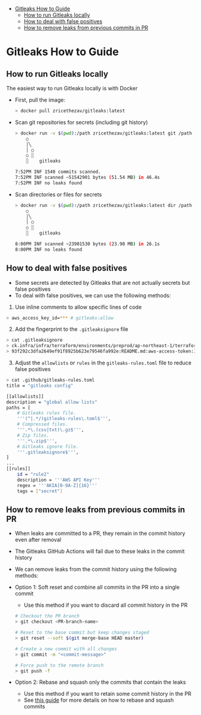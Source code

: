 <!-- toc -->

- [Gitleaks How to Guide](#gitleaks-how-to-guide)
  * [How to run Gitleaks locally](#how-to-run-gitleaks-locally)
  * [How to deal with false positives](#how-to-deal-with-false-positives)
  * [How to remove leaks from previous commits in PR](#how-to-remove-leaks-from-previous-commits-in-pr)

<!-- tocstop -->

# Gitleaks How to Guide

## How to run Gitleaks locally

The easiest way to run Gitleaks locally is with Docker

- First, pull the image:

  ```bash
  > docker pull zricethezav/gitleaks:latest
  ```

- Scan git repositories for secrets (including git history)

  ```bash
  > docker run -v $(pwd):/path zricethezav/gitleaks:latest git /path -v -c /path/.github/gitleaks-rules.toml
      ○
      │╲
      │ ○
      ○ ░
      ░    gitleaks

  7:52PM INF 1540 commits scanned.
  7:52PM INF scanned ~51542901 bytes (51.54 MB) in 46.4s
  7:52PM INF no leaks found
  ```

- Scan directories or files for secrets

  ```bash
  > docker run -v $(pwd):/path zricethezav/gitleaks:latest dir /path -v -c /path/.github/gitleaks-rules.toml
      ○
      │╲
      │ ○
      ○ ░
      ░    gitleaks

  8:00PM INF scanned ~23901530 bytes (23.90 MB) in 26.1s
  8:00PM INF no leaks found
  ```

## How to deal with false positives

- Some secrets are detected by Gitleaks that are not actually secrets but false
  positives
- To deal with false positives, we can use the following methods:

1. Use inline comments to allow specific lines of code

```bash
> aws_access_key_id=*** # gitleaks:allow
```

2. Add the fingerprint to the `.gitleaksignore` file

```bash
> cat .gitleaksignore
> ck.infra/infra/terraform/environments/preprod/ap-northeast-1/terraform.tfvars:rule3:429
> 93f292c3dfa2649ef91f8925b623e79546fa992e:README.md:aws-access-token:121
```

3. Adjust the `allowlists` or `rules` in the `gitleaks-rules.toml` file to
   reduce false positives

```bash
> cat .github/gitleaks-rules.toml
title = "gitleaks config"

[[allowlists]]
description = "global allow lists"
paths = [
    # Gitleaks rules file.
    '''(^|.*/)gitleaks-rules\.toml$''',
    # Compressed files.
    '''.*\.(csv|txt)\.gz$''',
    # Zip files.
    '''.*\.zip$''',
    # Gitleaks ignore file.
    '''.gitleaksignore$''',
]
...
[[rules]]
    id = "rule2"
    description = '''AWS API Key'''
    regex = '''AKIA[0-9A-Z]{16}'''
    tags = ["secret"]
```

## How to remove leaks from previous commits in PR

- When leaks are committed to a PR, they remain in the commit history even after
  removal
- The Gitleaks GitHub Actions will fail due to these leaks in the commit history
- We can remove leaks from the commit history using the following methods:

- Option 1: Soft reset and combine all commits in the PR into a single commit
  - Use this method if you want to discard all commit history in the PR

  ```bash
  # Checkout the PR branch
  > git checkout <PR-branch-name>

  # Reset to the base commit but keep changes staged
  > git reset --soft $(git merge-base HEAD master)

  # Create a new commit with all changes
  > git commit -m "<commit-message>"

  # Force push to the remote branch
  > git push -f
  ```

- Option 2: Rebase and squash only the commits that contain the leaks
  - Use this method if you want to retain some commit history in the PR
  - See [this guide](https://www.datacamp.com/tutorial/git-squash-commits) for
    more details on how to rebase and squash commits
